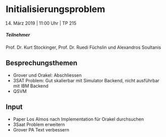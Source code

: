 # Initialisierungsproblem

14. März 2019 | 11:00 Uhr | TP 215

##### Teilnehmer

Prof. Dr. Kurt Stockinger, Prof. Dr. Ruedi Füchslin und Alexandros Soultanis

## Besprechungsthemen

- Grover und Orakel: Abschliessen
- 3SAT Problem: Gut skalierbar mit Simulator Backend, nicht ausführbar mit IBM Backend
- QSVM

## Input

- Paper Los Almos nach Implementation für Orakel durchsuchen
- 3Saat Problem erweitern
- Grover PA Text verbessern
